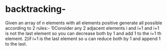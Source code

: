 # backtracking-
Given an array of n elements with all elements positive generate all possible according to 2 rules:-
1)Consider any 2 adjacent elements i and i+1 and i+1 is not the last element so you can decrease both by 1 and add 1 to the i+1 th element.
2)if i+1 is the last element so u can reduce both by 1 and append 1 to the last.

